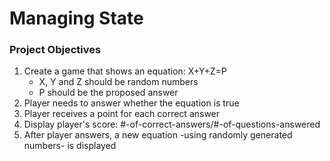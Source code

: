 # Managing State

### Project Objectives

1) Create a game that shows an equation: X+Y+Z=P  
    * X, Y and Z should be random numbers
    * P should be the proposed answer
2) Player needs to answer whether the equation is true
3) Player receives a point for each correct answer
4) Display player's score: #-of-correct-answers/#-of-questions-answered
5) After player answers, a new equation -using randomly generated numbers- is displayed